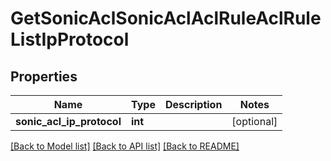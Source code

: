 # GetSonicAclSonicAclAclRuleAclRuleListIpProtocol

## Properties
Name | Type | Description | Notes
------------ | ------------- | ------------- | -------------
**sonic_acl_ip_protocol** | **int** |  | [optional] 

[[Back to Model list]](../README.md#documentation-for-models) [[Back to API list]](../README.md#documentation-for-api-endpoints) [[Back to README]](../README.md)


